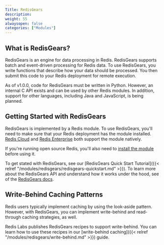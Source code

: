 ```yaml
---
Title: RedisGears
description:
weight: 55
alwaysopen: false
categories: ["Modules"]
---
```

## What is RedisGears?

RedisGears is an engine for data processing in Redis. RedisGears supports batch and event-driven processing for Redis data. To use RedisGears, you write functions that describe how your data should be processed. You then submit this code to your Redis deployment for remote execution.

As of v1.0.0, code for RedisGears must be written in Python. However, an internal C API exists and can be used by other Redis modules. In addition, support for other languages, including Java and JavaScript, is being planned.

## Getting Started with RedisGears

RedisGears is implemented by a Redis module. To use RedisGears, you'll need to make sure that your Redis deployment has the module installed. [Redis Cloud](https://redislabs.com/redis-enterprise-cloud/) and [Redis Enterprise](https://docs.redislabs.com/latest/rs/) both support the module natively.

If you're running open source Redis, you'll also need to [install the module](https://oss.redislabs.com/redisgears/quickstart.html) before using it.

To get stated with RedisGears, see our [RedisGears Quick Start Tutorial]({{< relref "/modules/redisgears/redisgears-quickstart.md" >}}). To learn more about the RedisGears API and understand how it works under the hood, see of the [RedisGears docs](https://oss.redislabs.com/redisgears/).

## Write-Behind Caching Patterns

Redis users typically implement caching by using the look-aside pattern. However, with RedisGears, you can implement write-behind and read-through caching strategies, as well.

Redis Labs publishes RedisGears recipes to support write-behind. You can learn how to use these recipes in our [write-behind caching]({{< relref "/modules/redisgears/write-behind.md" >}}) guide.
